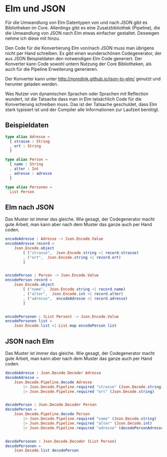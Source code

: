 # Elm und JSON

Für die Umwandlung von Elm Datentypen von und nach JSON gibt es Bibliotheken
im Core. Allerdings gibt es eine Zusatzbibliothek (Pipeline), die die Umwandlung
von JSON nach Elm etwas einfacher gestaltet. Deswegen nehme ich diese mit hinzu.

Den Code für die Konvertierung Elm von/nach JSON muss man übrigens nicht per Hand
schreiben. Es gibt einen wunderschönen Codegenerator, der aus JSON Beispieldaten
den notwendigen Elm Code generiert. Der Konverter kann Code sowohl untern
Nutzung der Core Bibliotheken, als auch für die Pipeline Erweiterung generieren.

Der Konverter kann unter http://noredink.github.io/json-to-elm/ genutzt und
herunter geladen werden.

Was Nutzer von dynamischen Sprachen oder Sprachen mit Reflection wundert, ist
die Tatsache dass man in Elm tatsächlich Code für die Konvertierung schreiben
muss. Das ist der Tatsache geschuldet, dass Elm stark typisiert ist und der
Compiler alle Informationen zur Laufzeit benötigt.

## Beispieldaten

```elm
type alias Adresse =
  { strasse : String
  , ort : String
  }

type alias Person =
  { name : String
  , alter : Int
  , adresse : adresse
  }

type alias Personen =
  List Person

```

## Elm nach JSON

Das Muster ist immer das gleiche. Wie gesagt, der Codegenerator macht gute Arbeit,
man kann aber nach dem Muster das ganze auch per Hand coden.

```elm
encodeAdresse : Adresse -> Json.Encode.Value
encodeAdresse record =
    Json.Encode.object
        [ ("strasse",  Json.Encode.string <| record.strasse)
        , ("ort",  Json.Encode.string <| record.ort)
        ]


encodePerson : Person -> Json.Encode.Value
encodePerson record =
    Json.Encode.object
        [ ("name",  Json.Encode.string <| record.name)
        , ("alter",  Json.Encode.int <| record.alter)
        , ("adresse",  encodeAdresse <| record.adresse)
        ]


encodePersonen : (List Person) -> Json.Encode.Value
encodePersonen list =
    Json.Encode.list <| List.map encodePerson list
```
## JSON nach Elm

Das Muster ist immer das gleiche. Wie gesagt, der Codegenerator macht gute Arbeit,
man kann aber nach dem Muster das ganze auch per Hand coden.

```elm
decodeAdresse : Json.Decode.Decoder Adresse
decodeAdresse =
    Json.Decode.Pipeline.decode Adresse
        |> Json.Decode.Pipeline.required "strasse" (Json.Decode.string)
        |> Json.Decode.Pipeline.required "ort" (Json.Decode.string)


decodePerson : Json.Decode.Decoder Person
decodePerson =
    Json.Decode.Pipeline.decode Person
        |> Json.Decode.Pipeline.required "name" (Json.Decode.string)
        |> Json.Decode.Pipeline.required "alter" (Json.Decode.int)
        |> Json.Decode.Pipeline.required "adresse" (decodePersonAdresse)


decodePersonen : Json.Decode.Decoder (List Person)
decodePersonen =
    Json.Decode.list decodePerson
```
